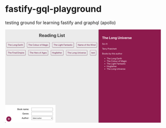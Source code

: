 # fastify-gql-playground
testing ground for learning fastify and graphql (apollo)

![screenshot](./assets/screenshot.png)

